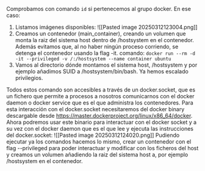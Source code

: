 Comprobamos con comando `id` si pertenecemos al grupo docker. En ese caso:
1. Listamos imágenes disponibles: ![[Pasted image 20250312123004.png]]
2. Creamos un contenedor (main_container), creando un volumen que monta la raiz del sistema host dentro de /hostsystem en el contenedor. Además evitamos que, al no haber ningún proceso corriendo, se detenga el contenedor usando la flag -it. comando: `docker run --rm -d -it --privileged -v /:/hostsystem --name container ubuntu
	`
3. Vamos al directorio dónde montamos el sistema host, /hostsystem y por ejemplo añadimos SUID a /hostsystem/bin/bash. Ya hemos escalado privilegios.

Todos estos comando son accesibles a través de un docker.socket, que es un fichero que permite a procesos a nosotros comunicarnos con el docker daemon o docker service que es el que administra los contenedores. Para esta interacción con el docker.socket necesitaremos del docker binary descargable desde https://master.dockerproject.org/linux/x86_64/docker. Ahora podremos usar este binario para interactuar con el docker socket y a su vez con el docker daemon que es el que lee y ejecuta las instrucciones del docker.socket:
![[Pasted image 20250312124020.png]]
Pudiendo ejecutar ya los comandos hacemos lo mismo, crear un contenedor con el flag --privileged para poder interactuar y modificar con los ficheros del host y creamos un volumen añadiendo la raiz del sistema host a, por ejemplo /hostsystem en el contenedor.